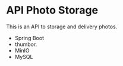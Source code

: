 # API Photo Storage
This is an API to storage and delivery photos.

- Spring Boot
- thumbor.
- MinIO
- MySQL
